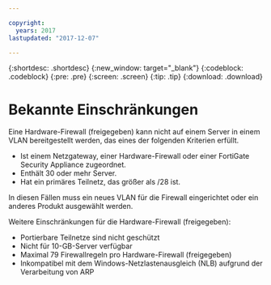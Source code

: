```yaml
---

copyright:
  years: 2017
lastupdated: "2017-12-07"

---
```


{:shortdesc: .shortdesc}
{:new_window: target="_blank"}
{:codeblock: .codeblock}
{:pre: .pre}
{:screen: .screen}
{:tip: .tip}
{:download: .download}

# Bekannte Einschränkungen

Eine Hardware-Firewall (freigegeben) kann nicht auf einem Server in einem VLAN bereitgestellt werden, das eines der folgenden Kriterien erfüllt. 

* Ist einem Netzgateway, einer Hardware-Firewall oder einer FortiGate Security Appliance zugeordnet.
* Enthält 30 oder mehr Server.
* Hat ein primäres Teilnetz, das größer als /28 ist.

In diesen Fällen muss ein neues VLAN für die Firewall eingerichtet oder ein anderes Produkt ausgewählt werden.

Weitere Einschränkungen für die Hardware-Firewall (freigegeben): 

* Portierbare Teilnetze sind nicht geschützt
* Nicht für 10-GB-Server verfügbar
* Maximal 79 Firewallregeln pro Hardware-Firewall (freigegeben)
* Inkompatibel mit dem Windows-Netzlastenausgleich (NLB) aufgrund der Verarbeitung von ARP
